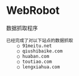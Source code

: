 WebRobot
========

数据抓取程序

    已经完成了对以下站点的数据抓取
        ○ 91meitu.net 
        ○ qiushibaike.com 
        ○ huaban.com
        ○ toutiao.com
        ○ lengxiahua.com


